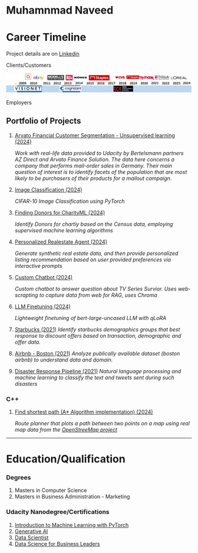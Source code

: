 # Muhamnmad Naveed

# Career Timeline

Project details are on [Linkedin](https://linkedin.com/in/mdeevan)

Clients/Customers

[![Experience](./assets/img/experience.png)](https://linkedin.com/in/mdeevan)

Employers

## Portfolio of Projects

1.  [Arvato Financial Customer Segmentation - Unsupervised learning  (2024)]() 
    
       _Work with real-life data provided to Udacity by Bertelsmann partners AZ Direct and Arvato Finance Solution. 
              The data here concerns a company that performs mail-order sales in Germany. 
              Their main question of interest is to identify facets of the population that are most likely to be purchasers of their products for a mailout campaign._
1.  [Image Classification  (2024)](https://github.com/mdeevan/CIFAR-10_Image_Classifier/)

    _CIFAR-10 Image Classification using PyTorch_


1.  [Finding Donors for CharityML  (2024)](https://github.com/mdeevan/Finding-Donors-for-CharityML)
            
    _Identify Donors for chartiy based on the Census data, employing supervised machine learning algorithms_

1.  [Personalized Realestate Agent  (2024)](https://github.com/mdeevan/Personalized-Real-Estate-Agent)
    
    _Generate synthetic real estate data, and then provide personalized listing recommendation based on user provided preferences via interactive prompts_

1.  [Custom Chatbot  (2024)](https://github.com/mdeevan/custom_chatbot)

    _Custom chatbot to answer question about TV Series Survior. Uses web-scrapting to capture data from web for RAG, uses Chroma_

1.  [LLM Finetuning  (2024)](https://github.com/mdeevan/LightweightFineTuning)

    _Lightweight finetuning of bert-large-uncased LLM with qLoRA_

1.  [Starbucks (2021)](https://github.com/mdeevan/StarbucksCapstone)
    _Identify starbucks demographics groups  that best response to discount offers based on transaction, demographic and offer data._

1.  [Airbnb - Boston (2021)](https://github.com/mdeevan/DataScienceBlogPost)
    _Analyze publically available dataset (boston airbnb) to understand data and domain._

1.  [Disaster Response Pipeline  (2021)](https://github.com/mdeevan/DisasterResponsePipeline)
    _Natural language processing and machine learning to classify the text and tweets sent during such disasters_


###  C++

1.  [Find shortest path (A* Algorithm implementation)  (2024)](https://github.com/mdeevan/CppND-Route-Planning-Project)

    _Route planner that plots a path between two points on a map using real map data from the <a href="https://www.openstreetmap.org/">OpenStreeMap project</a>_



* * *
# Education/Qualification


### Degrees

1.  Masters in Computer Science
1.  Masters in Business Administration - Marketing

### Udacity Nanodegree/Certifications

1.  [Introduction to Machine Learning with PyTorch](https://www.udacity.com/certificate/e/a55f5dd6-7cd1-11ef-a364-abd10f867587)
1.  [Generative AI](https://www.udacity.com/certificate/e/e09168e0-b61b-11ee-a72a-7f749cd4e37d)
1.  [Data Scientist](https://www.udacity.com/certificate/H4DWUZJL)
1.  [Data Science for Business Leaders](https://www.udacity.com/certificate/3CYG6DHU)

